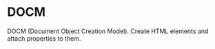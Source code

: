 DOCM
====

DOCM (Document Object Creation Model). Create HTML elements and attach properties to them.